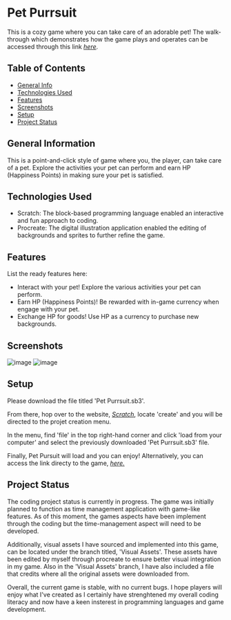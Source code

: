 
# Pet Purrsuit
This is a cozy game where you can take care of an adorable pet!
The walk-through which demonstrates how the game plays and operates can be accessed through this link [_here_](https://web.microsoftstream.com/video/7d9a2ff9-cea7-45f3-9c53-ff7f0f5990ed).

## Table of Contents
* [General Info](#general-information)
* [Technologies Used](#technologies-used)
* [Features](#features)
* [Screenshots](#screenshots)
* [Setup](#setup)
* [Project Status](#project-status)

## General Information
This is a point-and-click style of game where you, the player, can take care of a pet. Explore the activities your pet can perform and earn HP (Happiness Points) in making sure your pet is satisfied.

## Technologies Used
- Scratch: The block-based programming language enabled an interactive and fun approach to coding.
- Procreate: The digital illustration application enabled the editing of backgrounds and sprites to further refine the game.

## Features
List the ready features here:
- Interact with your pet! Explore the various activities your pet can perform.
- Earn HP (Happiness Points)! Be rewarded with in-game currency when engage with your pet.
- Exchange HP for goods! Use HP as a currency to purchase new backgrounds.

## Screenshots
![image](https://user-images.githubusercontent.com/117321689/199624779-436664f6-f2b2-4224-8f27-c31bd9bdf9ac.png)
![image](https://user-images.githubusercontent.com/117321689/199624726-bc961ec0-352a-4046-ac7d-6840cf395754.png)


## Setup
Please download the file titled 'Pet Purrsuit.sb3'. 

From there, hop over to the website, [_Scratch_](https://scratch.mit.edu/), locate 'create' and you will be directed to the projet creation menu.

In the menu, find 'file' in the top right-hand corner and click 'load from your computer' and select the previously downloaded 'Pet Purrsuit.sb3' file.

Finally, Pet Pursuit will load and you can enjoy! Alternatively, you can access the link directy to the game, [_here._](https://scratch.mit.edu/projects/753492637)

## Project Status
The coding project status is currently in progress. The game was initially planned to function as time management application with game-like features. As of this moment, the games aspects have been implement through the coding but the time-management aspect will need to be developed.

Additionally, visual assets I have sourced and implemented into this game, can be located under the branch titled, 'Visual Assets'. These assets have been edited by myself through procreate to ensure better visual integration in my game. Also in the 'Visual Assets' branch, I have also included a file that credits where all the original assets were downloaded from.

Overall, the current game is stable, with no current bugs. I hope players will enjoy what I've created as I certainly have strenghtened my overall coding literacy and now have a keen insterest in programming languages and game development. 

